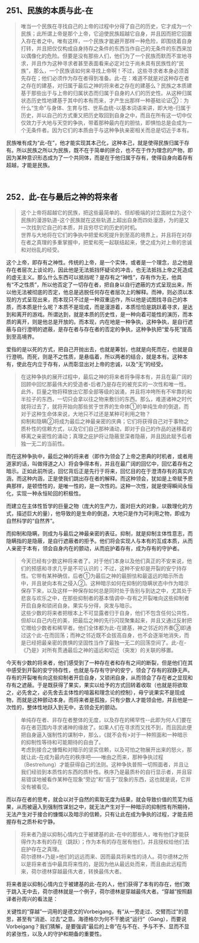 <h2>251、民族的本质与此-在</h2><blockquote data-pid="OnXVTpGF">唯当一个民族在寻找自己的上帝的过程中分得了自己的历史，它才成为一个民族；此所谓上帝是那个上帝，它迫使民族超越它自身，并且因而把它回置入存在者之中。唯有这样，一个民族才能避开那样一种危险，即围绕着自身打转，并且把仅仅构成自身持存之条件的东西当作自己的无条件的东西来加以偶像化的危险。但要是没有那些人们，他们为了一个民族而默而不宣地寻求，并且作为这种寻求者甚至表面看来必定对立于尚未具有民族性的“民族”，那么，一个民族该如何来寻找上帝啊！不过，这些寻求者本身必须首先存在；他们必须作为存在者得到准备。此-在：难道不就是对这种存在者之存在的建基，对归属于最后之神的将来者之存在的建基么？民族之本质建基于那些出于与上帝的归属状态而归属于自身的人们的历史性。从这种归属状态历史性地建基于其中的本有而来，才产生出那样一种基础论证②：为什么“生命”与身体、生育与性、世系血统-以基本词语来讲，即大地-归属于历史，并以自己的方式重又把历史取回到自身之中，而且在所有这一切中仅仅效力于大地与天空的争执，带着那种最内在的胆怯，即惧怕总是会成为一个无条件者。因为它们的本质由于与这种争执亲密相关而总是切近于本有。</blockquote><p data-pid="hJyPNXpj">民族唯有成为“此-在”，他才能实现其本己化，这种本己，就是使得民族归属于存有。所以民族之所以为民族，既不在于简单的拼合，也不在于作为理念的产物，即因为某种意识形态成为了一个共同体，而是在于他归属于存有，使得自身向着存有超越，才能是民族。</p><p><br></p><h2>252．此-在与最后之神的将来者</h2><blockquote data-pid="oxBIDcq6">这个上帝将超越它的民族，把这些最简单的、但却极端的对立面树立为这个民族的漫游轨道-这个民族就在这些轨道上超出自身而四处漫游，为的是又一次找到它自己的本质，并且穷尽它的历史的时机。<br>世界与大地将在它们的争执中把爱和死提升到至高的境界上，并且将在对存在者之真理的多重掌握中，把爱和死一起联结起来，使之成为对上帝的忠诚和对纷乱的经受。</blockquote><p data-pid="1iT9vTjQ">这个上帝，即存有之神性。传统的上帝，是一个实体，或者是一个理念，总之他是存在者层次上谈论的，因此他是无法抵挡怀疑论的冲击，也无法抵挡上帝之死造成的虚无主义。那么什么东西可以抵挡呢？是存有之“神性”，存有作为无，他具有“不之性质”，所以他否定了一切存在者，把自身以自行遮蔽的方式呈现出来，所以他无法被彻底的否定，他总是逃脱任何存在者层次上的解释。而神，则必须以本现的方式呈现出来，而本现只不过是一种双重运作，所以他是试图找寻自己的本质，而本质是什么呢？本质不是现成，而是漫游着，本质恰恰是跳跃着寻求，是达到和离开的游戏。所谓达到，就是本质的历史性，是一种向着可能性的演历，而本质的离开，则是他总是开放的。而本现，内在地是一种争执，这种争执，是自行遮蔽与自行澄明的遮蔽，是存在者与存在者的否定的争执，这种争执把“爱与死”提高到至高境界。</p><p data-pid="n-xB3jzv">爱指的是以死的方式，把自己开抛出去，也就是筹划，也就是向死而在，也就是自行澄明。而死，则是不之性质，是悬临着，所以两者的结合，就是本有。这种本有，使此在内立于存有，从而彰显出对上帝的忠诚，以及“无”的经受。</p><blockquote data-pid="kOQ0YRQN">在这种争执的展开过程中，最后之神的将来者将争得本有，并且在最广阔的回顾中回忆那最伟大的受造者-后者乃是存在的被充实的一次性和唯一性。此外，巨量之物将释放出它那全部等级的汹涌，并且将冲垮所有不牢靠的和半拉子的东西，一切只会拿以往之物来敷衍的东西。那么，难道诸神之时代就将过去了，就将开始向那些贫于世界的生命体①的单纯生命的倒退，而对于这种生命体来说，大地只不过还是某种可利用之物？<br>抑制和隐瞒②将成为最后之神最亲密的庆典；它们将获得自己对于事物之质朴性的信赖方式，以及它们自己那种涌动，即对于自己的作品的迷移着的移离之亲密性的涌动；真理之庇护将让隐蔽至深者隐蔽，并且因此赋予后者独一无二的当前性。</blockquote><p data-pid="83mqlYB8">而在这种争执中，最后之神的将来者（即作为领会了上帝之恩典的时机者，或者用道家的话，叫做得道之人）将会争得本有，并且在最广阔的回忆中，回忆着存有之暗示。正如此前所说，回忆背后正是先行于将来，回忆目的在于澄清存有的真实内涵，而这种内涵，正是使我们跳出存在者的解释。而这种领会，犹如是上帝赋予恩典那样，是顿悟性的，是唯一性的，是一次性的。这种一次性，就是使得瞬间永恒化，实现一种永恒轮回的积极性。</p><p data-pid="C4UfC1ur">而建立在主体性哲学的巨量之物（庞大的生产力，面对巨大的对象，以数理化的方式，描述巨大的量），他导致的是生命的倒退，大地只是作为可利用之物，即成为自然科学的“自然界”。</p><p data-pid="XnkNKKTg">而抑制和隐瞒，则成为与最后之神最亲密的表征。抑制，就是抑制主体性意志，而隐瞒指的是隐蔽，是自行遮蔽者的拒予。他们将会实现人与本有的互成本质，从而人亲密于本有，领会自身内在的颤动，从而庇护着存有，成为存有的守护者。</p><blockquote data-pid="S15iihWU">今天已经有少数这种将来者了。对于他们本身以及他们真正的不安来说，他们的预感和寻求几乎是不可认识的；不过，这种不安却是开裂的安宁持存性。它带有某种确信，后者①为最后之神的最胆怯和最遥远的暗示所击中，并且驶向本有之侵入②。这种暗示如何在抑制的隐瞒状态中作为暗示保存下来，以及这样一种保存如何总是同时处于告别与到达之中，尤其处于悲哀与欢乐之中，在那些抑制者的基本情调中-存有之开裂唯向这些抑制者开启自身和锁闭自身。果实与分得，突发与暗示。<br>这些少数的将来者把根本上不可显露者归于自身，他们不包含任何公共性，但却以自己内在的美，把最后之神的先行闪现聚集起来，并且又通过反射把它赠给少数者和稀罕者。他们全体都为此-在建基，神之邻近的齐奏③即通过这个此-在而回荡；而神之邻近既不会拔高自身，也不会逐渐地消失，而是已经把最亲密的畏惧的坚固性当作了最独一无二的回荡空间了。此-在-《乃是》对所有贯通最后之神的遥远和切近（突发）的关联的移置。</blockquote><p data-pid="PcocUMcm">今天有少数的将来者，他们感受到了一种存在者和存有之间的断裂，但是他们在其中感受到开裂的安宁持存性，也就是与存有守护的安宁，领会了存有的寂静无声。存有的开裂唯有向这些抑制者开启自身，又锁闭自身，从而领会了存在者之显现和存有之遮蔽。于是既获得了果实，果实以给予的方式回转着收取（也就是将欲取之，必先舍之，必先舍去主体性的喧嚣和理念论的控制），毋宁说果实不是现成物，而就是这种颤动本身。而将来者是孤独，只有少数人才能领会他，并且他是一次性的，整体性地跃入到无中，去领会无的颤动。</p><blockquote data-pid="Ba-_h3pd">单纯存在者、非存在者整体的无度，以及存在的稀罕性--此即为何人们要在存在者范围内寻求诸神的缘故了。如果人们在寻求而又找不到，而且因此便把自身逼入强制性的谋制中，那么，《就不会有&gt;对于一种照面和一种暗示的抑制性等待和可能期待的自由了。<br>考虑到接合之慷慨和对暗示的坚实信赖，以及可怕之物展开出来的怒火，那就让此-在成为最内在的秩序吧——唯由之而来，那种争执过程（Bestreitung）才能获得自己的法则。这种争执普照一切照面者，并且让我们经验到本质性的东西的质朴性。秩序乃是最质朴的自行显示者，并且容易错误地被看作某种在现象“旁边”和“高于”现象的东西，这也就是说，它并没有被看见。</blockquote><p data-pid="9PnXbe6K">而以存在者的思考，就会以对于自然的索取无度为结果，就会导致价值的荒芜为结果，从而被逼入到强制性谋划之中，就无法产生对于一种暗示的抑制性有所期待，无法产生对于接合的慷慨以及暗示的信赖，只有让此在成为争执的过程，才能去把握存有之质朴和宁静。</p><blockquote data-pid="OjVPZkim">将来者乃是以抑制心情内立于被建基的此-在中的那些人，唯有他们才能获得作为本有的存在（跳跃）；作为本有的存在居有他们，并且授权给他们去庇护存在之真理。<br>荷尔德林&lt;乃是&gt;他们的远远而来、因而最具将来性的诗人。荷尔德林之所以是将来者当中最具将来性的，是因为他从最远处而来，而且由此远程而来，荷尔德林穿越最伟大者，转换最伟大者。</blockquote><p data-pid="rDht7GQ7">将来者是以抑制心情内立于被建基的此-在的人，他们获得了本有的存在，他们敢于跳入无中去，荷尔德林就是一个例子，荷尔德林是穿越最伟大者。“穿越”按照翻译者孙周兴的看法是：</p><p data-pid="PPUxnOTZ">关键性的“穿越”一词用的是德文的Vorbeigang，有“从一旁走过、交臂而过”的意思，甚至有“消逝、过去”之意。海德格尔为何不干脆说“运行”（Gang），而要说Vorbeigang？我们猜解，是要强调“最后的上帝”在与不在、予与不予、显而不显的紧张性，以及人的守护和期备的重要性。</p><p></p>